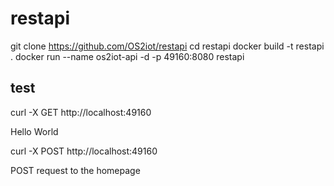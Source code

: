 # restapi
git clone https://github.com/OS2iot/restapi
cd restapi
docker build -t restapi .
docker run --name os2iot-api -d -p 49160:8080 restapi


## test

curl -X GET http://localhost:49160

Hello World

curl -X POST http://localhost:49160

POST request to the homepage
